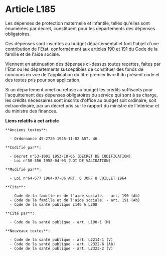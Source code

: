 # Article L185

Les dépenses de protection maternelle et infantile, telles qu'elles sont énumérées par décret, constituent pour les
départements des dépenses obligatoires.

Ces dépenses sont inscrites au budget départemental et font l'objet d'une contribution de l'Etat, conformément aux articles
190 et 191 du Code de la famille et de l'aide sociale.

Viennent en atténuation des dépenses ci-dessus toutes recettes, faites par l'Etat ou les départements susceptibles de
constituer des fonds de concours en vue de l'application du titre premier livre II du présent code et des textes pris pour
son application.

Si un département omet ou refuse au budget les crédits suffisants pour l'acquittement des dépenses obligatoires du service
qui sont à sa charge, les crédits nécessaires sont inscrits d'office au budget soit ordinaire, soit extraordinaire, par un
décret pris sur le rapport du ministre de l'intérieur et du ministre des finances.

**Liens relatifs à cet article**

	**Anciens textes**:

	  - Ordonnance 45-2720 1945-11-02 ART. 46

	**Codifié par**:

	  - Décret n°53-1001 1953-10-05 (DECRET DE CODIFICATION)
	  - Loi n°58-356 1958-04-03 (LOI DE VALIDATION)

	**Modifié par**:

	  - Loi n°64-677 1964-07-06 ART. 6 JORF 8 JUILLET 1964

	**Cite**:

	  - Code de la famille et de l'aide sociale. - art. 190 (Ab)
	  - Code de la famille et de l'aide sociale. - art. 191 (Ab)
	  - Code de la santé publique L146 A L208

	**Cité par**:

	  - Code de la santé publique - art. L190-1 (M)

	**Nouveaux textes**:

	  - Code de la santé publique - art. L2214-1 (V)
	  - Code de la santé publique - art. L2322-6 (Ab)
	  - Code de la santé publique - art. L2323-2 (V)

